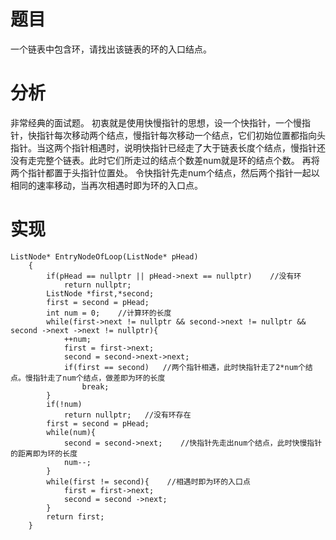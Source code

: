 # 题目
一个链表中包含环，请找出该链表的环的入口结点。
# 分析
非常经典的面试题。
初衷就是使用快慢指针的思想，设一个快指针，一个慢指针，快指针每次移动两个结点，慢指针每次移动一个结点，它们初始位置都指向头指针。当这两个指针相遇时，说明快指针已经走了大于链表长度个结点，慢指针还没有走完整个链表。此时它们所走过的结点个数差num就是环的结点个数。
再将两个指针都置于头指针位置处。
令快指针先走num个结点，然后两个指针一起以相同的速率移动，当再次相遇时即为环的入口点。
# 实现
```
ListNode* EntryNodeOfLoop(ListNode* pHead)
    {
        if(pHead == nullptr || pHead->next == nullptr)    //没有环
            return nullptr;
        ListNode *first,*second;
        first = second = pHead;
        int num = 0;    //计算环的长度
        while(first->next != nullptr && second->next != nullptr && second ->next ->next != nullptr){
            ++num;
            first = first->next;
            second = second->next->next;
            if(first == second)   //两个指针相遇，此时快指针走了2*num个结点。慢指针走了num个结点，做差即为环的长度
                break;
        }
        if(!num)
            return nullptr;   //没有环存在
        first = second = pHead;
        while(num){
            second = second->next;    //快指针先走出num个结点，此时快慢指针的距离即为环的长度
            num--;
        }
        while(first != second){    //相遇时即为环的入口点
            first = first->next;
            second = second ->next;
        }
        return first;    
    }
```